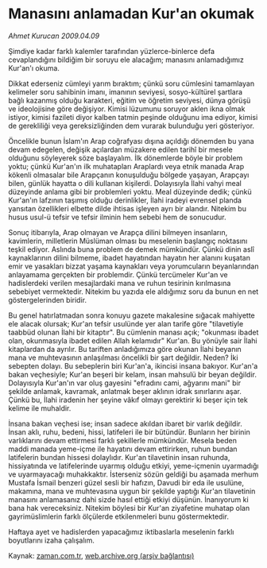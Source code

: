 # Manasını anlamadan Kur'an okumak

*Ahmet Kurucan 2009.04.09*

<tr><td class="metin" colspan="2" style="padding-top: 20px; padding-left: 5px; padding-right: 10px;">Şimdiye kadar farklı kalemler tarafından yüzlerce-binlerce defa cevaplandığını bildiğim bir soruyu ele alacağım; manasını anlamadığımız Kur'an'ı okuma.</td></tr><tr><td class="metin" colspan="2" style="padding-top: 20px; padding-left: 5px; padding-right: 10px;"><p>Dikkat ederseniz cümleyi yarım bıraktım; çünkü soru cümlesini tamamlayan kelimeler soru sahibinin imanı, imanının seviyesi, sosyo-kültürel şartlara bağlı kazanmış olduğu karakteri, eğitim ve öğretim seviyesi, dünya görüşü ve ideolojisine göre değişiyor. Kimisi lüzumunu soruyor aklen ikna olmak istiyor, kimisi fazileti diyor kalben tatmin peşinde olduğunu ima ediyor, kimisi de gerekliliği veya gereksizliğinden dem vurarak bulunduğu yeri gösteriyor.
<p>Öncelikle bunun İslam'ın Arap coğrafyası dışına açıldığı dönemden bu yana devam edegelen, değişik açılardan müzakere edilen tarihî bir mesele olduğunu söyleyerek söze başlayalım. İlk dönemlerde böyle bir problem yoktu; çünkü Kur'an'ın ilk muhatapları Araplardı veya etnik manada Arap kökenli olmasalar bile Arapçanın konuşulduğu bölgede yaşayan, Arapçayı bilen, günlük hayatta o dili kullanan kişilerdi. Dolayısıyla İlahi vahyi meal düzeyinde anlama gibi bir problemleri yoktu. Meal düzeyinde dedik; çünkü Kur'an'ın lafzının taşımış olduğu derinlikler, İlahi iradeyi evrensel planda yansıtan özellikleri elbette dilde ihtisas işleyen ayrı bir alandır. Nitekim bu husus usul-ü tefsir ve tefsir ilminin hem sebebi hem de sonucudur.
<p>Sonuç itibarıyla, Arap olmayan ve Arapça dilini bilmeyen insanların, kavimlerin, milletlerin Müslüman olması bu meselenin başlangıç noktasını teşkil ediyor. Aslında buna problem de demek mümkündür. Çünkü dinin aslî kaynaklarının dilini bilmeme, ibadet hayatından hayatın her alanını kuşatan emir ve yasakları bizzat yaşama kaynakları veya yorumcuların beyanlarından anlayamama gerçekten bir problemdir. Çünkü tercümeler Kur'an ve hadislerdeki verilen mesajlardaki mana ve ruhun tesirinin kırılmasına sebebiyet vermektedir. Nitekim bu yazıda ele aldığımız soru da bunun en net göstergelerinden biridir.
<p>Bu genel hatırlatmadan sonra konuyu gazete makalesine sığacak mahiyette ele alacak olursak; Kur'an tefsir usulünde yer alan tarife göre "tilavetiyle taabbüd olunan İlahi bir kitaptır". Bu cümlenin manası açık; "okunması ibadet olan, okunmasıyla ibadet edilen Allah kelamıdır" Kur'an. Bu yönüyle sair İlahi kitaplardan da ayrılır. Bu tariften anladığımıza göre okunan İlahi beyanın mana ve muhtevasının anlaşılması öncelikli bir şart değildir. Neden? İki sebepten dolayı. Bu sebeplerin biri Kur'an'a, ikincisi insana bakıyor. Kur'an'a bakan veçhesiyle; Kur'an beşeri bir kelam, insan mahsulü bir beyan değildir. Dolayısıyla Kur'an'ın var oluş gayesini "efradını cami, ağyarını mani" bir şekilde anlamak, kavramak, anlatmak beşer aklının idrak sınırlarını aşar. Çünkü bu, İlahi iradenin her şeyine vâkıf olmayı gerektirir ki beşer için tek kelime ile muhaldir.
<p>İnsana bakan veçhesi ise; insan sadece akıldan ibaret bir varlık değildir. İnsan aklı, ruhu, bedeni, hissi, latifeleri ile bir bütündür. Bunların her birinin varlıklarını devam ettirmesi farklı şekillerle mümkündür. Mesela beden maddi manada yeme-içme ile hayatını devam ettirirken, ruhun bundan latifelerin bundan hissesi dolaylıdır. Kur'an tilavetinin insan ruhunda, hissiyatında ve latifelerinde uyarmış olduğu etkiyi, yeme-içmenin uyarmadığı ve uyarmayacağı muhakkaktır. İsterseniz sözün geldiği bu aşamada merhum Mustafa İsmail benzeri güzel sesli bir hafızın, Davudi bir eda ile usulüne, makamına, mana ve muhtevasına uygun bir şekilde yaptığı Kur'an tilavetinin manasını anlamasanız dahi sizde hasıl ettiği etkiyi düşünün. İnanıyorum ki bana hak vereceksiniz. Nitekim böylesi bir Kur'an ziyafetine muhatap olan gayrimüslimlerin farklı ölçülerde etkilenmeleri bunu göstermektedir.
<p>Haftaya ayet ve hadislerden yapacağımız iktibaslarla meselenin farklı boyutlarını izaha çalışalım.<br/></p></p></p></p></p></p></td></tr>

Kaynak: [zaman.com.tr](http://zaman.com.tr/yazar.do?yazino=835310), [web.archive.org (arşiv bağlantısı)](http://web.archive.org/web/20090627130219/http://www.zaman.com.tr:80/yazar.do?yazino=835310)
